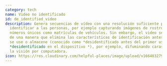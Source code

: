 ```yaml
---
category: tech
name: Video no identificado
id: de_identified_video
description: Genera secuencias de vídeo con una resolución suficiente para poder
  identificar a las personas, por ejemplo capturando imágenes de rostros o
  números únicos como matrículas de vehículos. Sin embargo, el video se procesa
  de una manera que elimina las características de identificación antes de que
  se use o almacene (conocido como *desidentificado antes del primer uso *o
  *desidentificado en el dispositivo *), por ejemplo, difuminando caras usando
  la visión por computadora.
icon: https://res.cloudinary.com/helpful-places/image/upload/v1664832799/dtpr-icons/tech/blue/video_rd4ydo.svg
---
```

